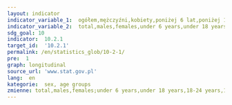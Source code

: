 ```yaml
---
layout: indicator
indicator_variable_1:  ogółem,mężczyźni,kobiety,poniżej 6 lat,poniżej 18 lat,18-24 lata,18-64 lata,60 lat i więcej,65 lat i więcej
indicator_variable_2:  total,males,females,under 6 years,under 18 years,18-24 years,18-64 years,60 years and more,65 years and more
sdg_goal: 10
indicator:  10.2.1
target_id:  '10.2.1'
permalink: /en/statistics_glob/10-2-1/
pre:  1
graph: longitudinal
source_url: 'www.stat.gov.pl'
lang:  en
kategorie:  sex, age groups
zmienne: total,males,females;under 6 years,under 18 years,18-24 years,18-64 years,60 years and more,65 years and more
---
```

